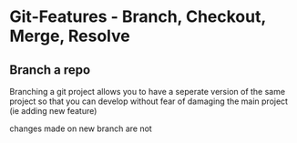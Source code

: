# Git-Features - Branch, Checkout, Merge, Resolve

## Branch a repo
Branching a git project allows you to have a seperate version of the same project so that you can develop without 
fear of damaging the main project (ie adding new feature)

changes made on new branch are not 